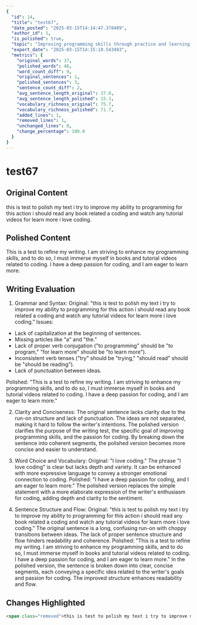 ```yaml
---
{
  "id": 14,
  "title": "test67",
  "date_posted": "2025-03-15T14:14:47.378489",
  "author_id": 1,
  "is_polished": true,
  "topic": "Improving programming skills through practice and learning.",
  "export_date": "2025-03-15T14:15:10.543493",
  "metrics": {
    "original_words": 37,
    "polished_words": 46,
    "word_count_diff": 9,
    "original_sentences": 1,
    "polished_sentences": 3,
    "sentence_count_diff": 2,
    "avg_sentence_length_original": 37.0,
    "avg_sentence_length_polished": 15.3,
    "vocabulary_richness_original": 75.7,
    "vocabulary_richness_polished": 71.7,
    "added_lines": 1,
    "removed_lines": 1,
    "unchanged_lines": 0,
    "change_percentage": 100.0
  }
}
---
```


# test67

## Original Content

this is test to polish my text i try to improve my ability to programming for this action i should read any book related a coding and watch any tutorial videos for learn more i love coding.


## Polished Content

This is a test to refine my writing. I am striving to enhance my programming skills, and to do so, I must immerse myself in books and tutorial videos related to coding. I have a deep passion for coding, and I am eager to learn more.

## Writing Evaluation

1. Grammar and Syntax:
Original: "this is test to polish my text i try to improve my ability to programming for this action i should read any book related a coding and watch any tutorial videos for learn more i love coding."
Issues:
- Lack of capitalization at the beginning of sentences.
- Missing articles like "a" and "the."
- Lack of proper verb conjugation ("to programming" should be "to program," "for learn more" should be "to learn more").
- Inconsistent verb tenses ("try" should be "trying," "should read" should be "should be reading").
- Lack of punctuation between ideas.

Polished: "This is a test to refine my writing. I am striving to enhance my programming skills, and to do so, I must immerse myself in books and tutorial videos related to coding. I have a deep passion for coding, and I am eager to learn more."

2. Clarity and Conciseness:
The original sentence lacks clarity due to the run-on structure and lack of punctuation. The ideas are not separated, making it hard to follow the writer's intentions. The polished version clarifies the purpose of the writing test, the specific goal of improving programming skills, and the passion for coding. By breaking down the sentence into coherent segments, the polished version becomes more concise and easier to understand.

3. Word Choice and Vocabulary:
Original: "I love coding."
The phrase "I love coding" is clear but lacks depth and variety. It can be enhanced with more expressive language to convey a stronger emotional connection to coding.
Polished: "I have a deep passion for coding, and I am eager to learn more."
The polished version replaces the simple statement with a more elaborate expression of the writer's enthusiasm for coding, adding depth and clarity to the sentiment.

4. Sentence Structure and Flow:
Original: "this is test to polish my text i try to improve my ability to programming for this action i should read any book related a coding and watch any tutorial videos for learn more i love coding."
The original sentence is a long, confusing run-on with choppy transitions between ideas. The lack of proper sentence structure and flow hinders readability and coherence.
Polished: "This is a test to refine my writing. I am striving to enhance my programming skills, and to do so, I must immerse myself in books and tutorial videos related to coding. I have a deep passion for coding, and I am eager to learn more."
In the polished version, the sentence is broken down into clear, concise segments, each conveying a specific idea related to the writer's goals and passion for coding. The improved structure enhances readability and flow.

## Changes Highlighted

```html
<span class="removed">this is test to polish my text i try to improve my ability to programming for this action i should read any book related a coding and watch any tutorial videos for learn more i love coding.</span><br><span class="added">This is a test to refine my writing. I am striving to enhance my programming skills, and to do so, I must immerse myself in books and tutorial videos related to coding. I have a deep passion for coding, and I am eager to learn more.</span>
```
